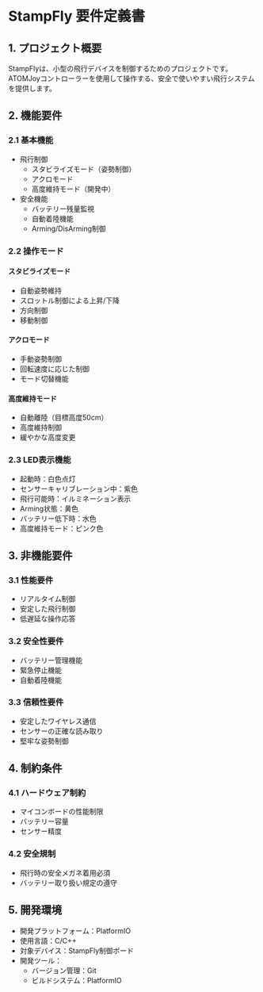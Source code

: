# StampFly 要件定義書

## 1. プロジェクト概要

StampFlyは、小型の飛行デバイスを制御するためのプロジェクトです。ATOMJoyコントローラーを使用して操作する、安全で使いやすい飛行システムを提供します。

## 2. 機能要件

### 2.1 基本機能
- 飛行制御
  - スタビライズモード（姿勢制御）
  - アクロモード
  - 高度維持モード（開発中）
- 安全機能
  - バッテリー残量監視
  - 自動着陸機能
  - Arming/DisArming制御

### 2.2 操作モード
#### スタビライズモード
- 自動姿勢維持
- スロットル制御による上昇/下降
- 方向制御
- 移動制御

#### アクロモード
- 手動姿勢制御
- 回転速度に応じた制御
- モード切替機能

#### 高度維持モード
- 自動離陸（目標高度50cm）
- 高度維持制御
- 緩やかな高度変更

### 2.3 LED表示機能
- 起動時：白色点灯
- センサーキャリブレーション中：紫色
- 飛行可能時：イルミネーション表示
- Arming状態：黄色
- バッテリー低下時：水色
- 高度維持モード：ピンク色

## 3. 非機能要件

### 3.1 性能要件
- リアルタイム制御
- 安定した飛行制御
- 低遅延な操作応答

### 3.2 安全性要件
- バッテリー管理機能
- 緊急停止機能
- 自動着陸機能

### 3.3 信頼性要件
- 安定したワイヤレス通信
- センサーの正確な読み取り
- 堅牢な姿勢制御

## 4. 制約条件

### 4.1 ハードウェア制約
- マイコンボードの性能制限
- バッテリー容量
- センサー精度

### 4.2 安全規制
- 飛行時の安全メガネ着用必須
- バッテリー取り扱い規定の遵守

## 5. 開発環境

- 開発プラットフォーム：PlatformIO
- 使用言語：C/C++
- 対象デバイス：StampFly制御ボード
- 開発ツール：
  - バージョン管理：Git
  - ビルドシステム：PlatformIO
